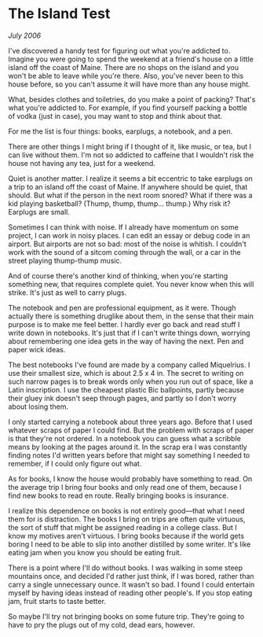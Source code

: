 # The Island Test

_July 2006_

I've discovered a handy test for figuring out what you're addicted to. Imagine you were going to spend the weekend at a friend's house on a little island off the coast of Maine. There are no shops on the island and you won't be able to leave while you're there. Also, you've never been to this house before, so you can't assume it will have more than any house might.

What, besides clothes and toiletries, do you make a point of packing? That's what you're addicted to. For example, if you find yourself packing a bottle of vodka (just in case), you may want to stop and think about that.

For me the list is four things: books, earplugs, a notebook, and a pen.

There are other things I might bring if I thought of it, like music, or tea, but I can live without them. I'm not so addicted to caffeine that I wouldn't risk the house not having any tea, just for a weekend.

Quiet is another matter. I realize it seems a bit eccentric to take earplugs on a trip to an island off the coast of Maine. If anywhere should be quiet, that should. But what if the person in the next room snored? What if there was a kid playing basketball? (Thump, thump, thump... thump.) Why risk it? Earplugs are small.

Sometimes I can think with noise. If I already have momentum on some project, I can work in noisy places. I can edit an essay or debug code in an airport. But airports are not so bad: most of the noise is whitish. I couldn't work with the sound of a sitcom coming through the wall, or a car in the street playing thump-thump music.

And of course there's another kind of thinking, when you're starting something new, that requires complete quiet. You never know when this will strike. It's just as well to carry plugs.

The notebook and pen are professional equipment, as it were. Though actually there is something druglike about them, in the sense that their main purpose is to make me feel better. I hardly ever go back and read stuff I write down in notebooks. It's just that if I can't write things down, worrying about remembering one idea gets in the way of having the next. Pen and paper wick ideas.

The best notebooks I've found are made by a company called Miquelrius. I use their smallest size, which is about 2.5 x 4 in. The secret to writing on such narrow pages is to break words only when you run out of space, like a Latin inscription. I use the cheapest plastic Bic ballpoints, partly because their gluey ink doesn't seep through pages, and partly so I don't worry about losing them.

I only started carrying a notebook about three years ago. Before that I used whatever scraps of paper I could find. But the problem with scraps of paper is that they're not ordered. In a notebook you can guess what a scribble means by looking at the pages around it. In the scrap era I was constantly finding notes I'd written years before that might say something I needed to remember, if I could only figure out what.

As for books, I know the house would probably have something to read. On the average trip I bring four books and only read one of them, because I find new books to read en route. Really bringing books is insurance.

I realize this dependence on books is not entirely good—that what I need them for is distraction. The books I bring on trips are often quite virtuous, the sort of stuff that might be assigned reading in a college class. But I know my motives aren't virtuous. I bring books because if the world gets boring I need to be able to slip into another distilled by some writer. It's like eating jam when you know you should be eating fruit.

There is a point where I'll do without books. I was walking in some steep mountains once, and decided I'd rather just think, if I was bored, rather than carry a single unnecessary ounce. It wasn't so bad. I found I could entertain myself by having ideas instead of reading other people's. If you stop eating jam, fruit starts to taste better.

So maybe I'll try not bringing books on some future trip. They're going to have to pry the plugs out of my cold, dead ears, however.
